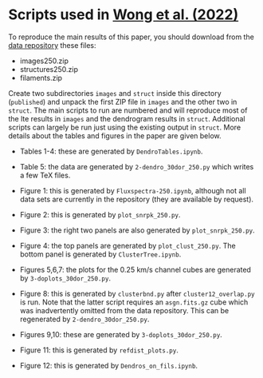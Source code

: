 # Scripts used in [Wong et al. (2022)](https://doi.org/10.3847/1538-4357/ac723a)

To reproduce the main results of this paper, you should download from the [data repository](https://doi.org/10.13012/B2IDB-1671495_V1) these files:

- images250.zip
- structures250.zip
- filaments.zip

Create two subdirectories `images` and `struct` inside this directory (`published`) and unpack the first ZIP file in `images` and the other two in `struct`.  The main scripts to run are numbered and will reproduce most of the lte results in `images` and the dendrogram results in `struct`.  Additional scripts can largely be run just using the existing output in `struct`.  More details about the tables and figures in the paper are given below.

- Tables 1-4: these are generated by `DendroTables.ipynb`.

- Table 5: the data are generated by `2-dendro_30dor_250.py` which writes a few TeX files.

- Figure 1: this is generated by `Fluxspectra-250.ipynb`, although not all data sets are currently in the repository (they are available by request).

- Figure 2: this is generated by `plot_snrpk_250.py`.

- Figure 3: the right two panels are also generated by `plot_snrpk_250.py`.

- Figure 4: the top panels are generated by `plot_clust_250.py`.  The bottom panel is generated by `ClusterTree.ipynb`.

- Figures 5,6,7: the plots for the 0.25 km/s channel cubes are generated by `3-doplots_30dor_250.py`.

- Figure 8: this is generated by `clusterbnd.py` after `cluster12_overlap.py` is run.  Note that the latter script requires an `asgn.fits.gz` cube which was inadvertently omitted from the data repository.  This can be regenerated by `2-dendro_30dor_250.py`.

- Figures 9,10: these are generated by `3-doplots_30dor_250.py`.

- Figure 11: this is generated by `refdist_plots.py`.

- Figure 12: this is generated by `Dendros_on_fils.ipynb`.

